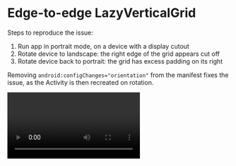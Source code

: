 # Edge-to-edge LazyVerticalGrid

Steps to reproduce the issue:

1. Run app in portrait mode, on a device with a display cutout
2. Rotate device to landscape: the right edge of the grid appears cut off
3. Rotate device back to portrait: the grid has excess padding on its right

Removing `android:configChanges="orientation"` from the manifest fixes the issue, as the Activity is then recreated on rotation.

<video src="https://github.com/zsmb13/EdgeToEdgeVerticalGrid/raw/main/recording.mp4" controls="controls" style="max-width: 730px;"></video>
